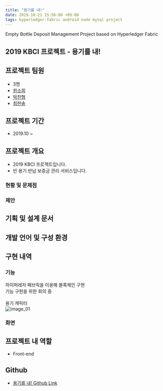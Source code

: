 ```yaml
---
title: "용기를 내!"
date: 2019-10-21 15:56:00 +09:00
tags: hyperledger-fabric android node mysql project
---
```


Empty Bottle Deposit Management Project based on Hyperledger Fabric

## 2019 KBCI 프로젝트 - 용기를 내!

## 프로젝트 팀원
- 3명
- [원소희](https://github.com/infiduk)
- [박찬형](https://github.com/ch-4ml)
- [최한솔](https://github.com/9992)

## 프로젝트 기간
- 2019.10 ~

## 프로젝트 개요
- 2019 KBCI 프로젝트입니다.
- 빈 용기 반납 보증금 관리 서비스입니다.

### 현황 및 문제점

### 제안

## 기획 및 설계 문서

## 개발 언어 및 구성 환경

## 구현 내역

### 기능
하이퍼레저 패브릭을 이용해 블록체인 구현
<br />기능 구현을 위한 회의 중
<br /><br />용기 캐릭터
<br />![image_01](https://user-images.githubusercontent.com/48206157/67188453-547eaa80-f427-11e9-8cd5-c47fbc3afb2e.png)

### 화면

## 프로젝트 내 역할
- Front-end

## Github
- [용기를 내! Github Link]()